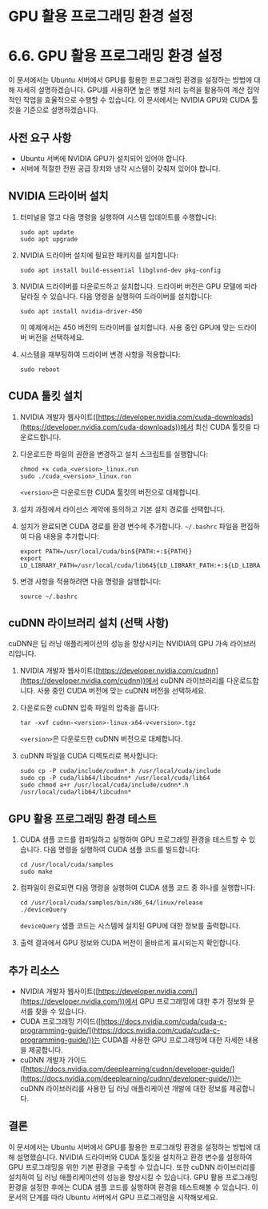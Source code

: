 # GPU 활용 프로그래밍 환경 설정

# 6.6. GPU 활용 프로그래밍 환경 설정

이 문서에서는 Ubuntu 서버에서 GPU를 활용한 프로그래밍 환경을 설정하는 방법에 대해 자세히 설명하겠습니다. GPU를 사용하면 높은 병렬 처리 능력을 활용하여 계산 집약적인 작업을 효율적으로 수행할 수 있습니다. 이 문서에서는 NVIDIA GPU와 CUDA 툴킷을 기준으로 설명하겠습니다.

## 사전 요구 사항

- Ubuntu 서버에 NVIDIA GPU가 설치되어 있어야 합니다.
- 서버에 적절한 전원 공급 장치와 냉각 시스템이 갖춰져 있어야 합니다.

## NVIDIA 드라이버 설치

1. 터미널을 열고 다음 명령을 실행하여 시스템 업데이트를 수행합니다:
    
    ```
    sudo apt update
    sudo apt upgrade
    
    ```
    
2. NVIDIA 드라이버 설치에 필요한 패키지를 설치합니다:
    
    ```
    sudo apt install build-essential libglvnd-dev pkg-config
    
    ```
    
3. NVIDIA 드라이버를 다운로드하고 설치합니다. 드라이버 버전은 GPU 모델에 따라 달라질 수 있습니다. 다음 명령을 실행하여 드라이버를 설치합니다:
    
    ```
    sudo apt install nvidia-driver-450
    
    ```
    
    이 예제에서는 450 버전의 드라이버를 설치합니다. 사용 중인 GPU에 맞는 드라이버 버전을 선택하세요.
    
4. 시스템을 재부팅하여 드라이버 변경 사항을 적용합니다:
    
    ```
    sudo reboot
    
    ```
    

## CUDA 툴킷 설치

1. NVIDIA 개발자 웹사이트([https://developer.nvidia.com/cuda-downloads](https://developer.nvidia.com/cuda-downloads))에서 최신 CUDA 툴킷을 다운로드합니다.
2. 다운로드한 파일의 권한을 변경하고 설치 스크립트를 실행합니다:
    
    ```
    chmod +x cuda_<version>_linux.run
    sudo ./cuda_<version>_linux.run
    
    ```
    
    `<version>`은 다운로드한 CUDA 툴킷의 버전으로 대체합니다.
    
3. 설치 과정에서 라이선스 계약에 동의하고 기본 설치 경로를 선택합니다.
4. 설치가 완료되면 CUDA 경로를 환경 변수에 추가합니다. `~/.bashrc` 파일을 편집하여 다음 내용을 추가합니다:
    
    ```
    export PATH=/usr/local/cuda/bin${PATH:+:${PATH}}
    export LD_LIBRARY_PATH=/usr/local/cuda/lib64${LD_LIBRARY_PATH:+:${LD_LIBRARY_PATH}}
    
    ```
    
5. 변경 사항을 적용하려면 다음 명령을 실행합니다:
    
    ```
    source ~/.bashrc
    
    ```
    

## cuDNN 라이브러리 설치 (선택 사항)

cuDNN은 딥 러닝 애플리케이션의 성능을 향상시키는 NVIDIA의 GPU 가속 라이브러리입니다.

1. NVIDIA 개발자 웹사이트([https://developer.nvidia.com/cudnn](https://developer.nvidia.com/cudnn))에서 cuDNN 라이브러리를 다운로드합니다. 사용 중인 CUDA 버전에 맞는 cuDNN 버전을 선택하세요.
2. 다운로드한 cuDNN 압축 파일의 압축을 풉니다:
    
    ```
    tar -xvf cudnn-<version>-linux-x64-v<version>.tgz
    
    ```
    
    `<version>`은 다운로드한 cuDNN 버전으로 대체합니다.
    
3. cuDNN 파일을 CUDA 디렉토리로 복사합니다:
    
    ```
    sudo cp -P cuda/include/cudnn*.h /usr/local/cuda/include
    sudo cp -P cuda/lib64/libcudnn* /usr/local/cuda/lib64
    sudo chmod a+r /usr/local/cuda/include/cudnn*.h /usr/local/cuda/lib64/libcudnn*
    
    ```
    

## GPU 활용 프로그래밍 환경 테스트

1. CUDA 샘플 코드를 컴파일하고 실행하여 GPU 프로그래밍 환경을 테스트할 수 있습니다. 다음 명령을 실행하여 CUDA 샘플 코드를 빌드합니다:
    
    ```
    cd /usr/local/cuda/samples
    sudo make
    
    ```
    
2. 컴파일이 완료되면 다음 명령을 실행하여 CUDA 샘플 코드 중 하나를 실행합니다:
    
    ```
    cd /usr/local/cuda/samples/bin/x86_64/linux/release
    ./deviceQuery
    
    ```
    
    `deviceQuery` 샘플 코드는 시스템에 설치된 GPU에 대한 정보를 출력합니다.
    
3. 출력 결과에서 GPU 정보와 CUDA 버전이 올바르게 표시되는지 확인합니다.

## 추가 리소스

- NVIDIA 개발자 웹사이트([https://developer.nvidia.com/](https://developer.nvidia.com/))에서 GPU 프로그래밍에 대한 추가 정보와 문서를 찾을 수 있습니다.
- CUDA 프로그래밍 가이드([https://docs.nvidia.com/cuda/cuda-c-programming-guide/](https://docs.nvidia.com/cuda/cuda-c-programming-guide/))는 CUDA를 사용한 GPU 프로그래밍에 대한 자세한 내용을 제공합니다.
- cuDNN 개발자 가이드([https://docs.nvidia.com/deeplearning/cudnn/developer-guide/](https://docs.nvidia.com/deeplearning/cudnn/developer-guide/))는 cuDNN 라이브러리를 사용한 딥 러닝 애플리케이션 개발에 대한 정보를 제공합니다.

## 결론

이 문서에서는 Ubuntu 서버에서 GPU를 활용한 프로그래밍 환경을 설정하는 방법에 대해 설명했습니다. NVIDIA 드라이버와 CUDA 툴킷을 설치하고 환경 변수를 설정하여 GPU 프로그래밍을 위한 기본 환경을 구축할 수 있습니다. 또한 cuDNN 라이브러리를 설치하여 딥 러닝 애플리케이션의 성능을 향상시킬 수 있습니다. GPU 활용 프로그래밍 환경을 설정한 후에는 CUDA 샘플 코드를 실행하여 환경을 테스트해볼 수 있습니다. 이 문서의 단계를 따라 Ubuntu 서버에서 GPU 프로그래밍을 시작해보세요.